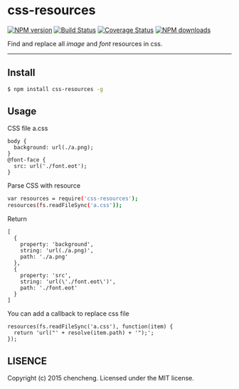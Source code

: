 # css-resources

[![NPM version](https://img.shields.io/npm/v/css-resources.svg?style=flat)](https://npmjs.org/package/css-resources)
[![Build Status](https://img.shields.io/travis/sorrycc/css-resources.svg?style=flat)](https://travis-ci.org/sorrycc/css-resources)
[![Coverage Status](https://img.shields.io/coveralls/sorrycc/css-resources.svg?style=flat)](https://coveralls.io/r/sorrycc/css-resources)
[![NPM downloads](http://img.shields.io/npm/dm/css-resources.svg?style=flat)](https://npmjs.org/package/css-resources)

Find and replace all *image* and *font* resources in css.

---

## Install

```bash
$ npm install css-resources -g
```

## Usage

CSS file a.css

```
body {
  background: url(./a.png);
}
@font-face {
  src: url('./font.eot');
}
```

Parse CSS with resource

```bash
var resources = require('css-resources');
resources(fs.readFileSync('a.css'));
```

Return

```
[
  {
    property: 'background',
    string: 'url(./a.png)',
    path: './a.png'
  },
  {
    property: 'src',
    string: 'url(\'./font.eot\')',
    path: './font.eot'
  }
]
```

You can add a callback to replace css file

```
resources(fs.readFileSync('a.css'), function(item) {
  return 'url("' + resolve(item.path) + '");';
});
```


## LISENCE

Copyright (c) 2015 chencheng. Licensed under the MIT license.
